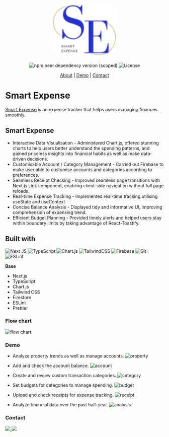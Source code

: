 <div align="center">
  <a href="https://smart-expense.vercel.app/" style="margin-bottom:20px; display:block;">
    <img src="./public/logo.svg" alt="Logo" width="200px">
  </a>

![npm peer dependency version (scoped)](https://img.shields.io/npm/dependency-version/eslint-config-prettier/peer/eslint) ![License](https://img.shields.io/badge/License-MIT-blue)

  <p align="center">
    <a href="https://github.com/VitoProgramming/smart-expense#About">About</a>
    |
    <a href="https://github.com/VitoProgramming/smart-expense#Demo">Demo</a>
    |
    <a href="https://github.com/VitoProgramming/smart-expense#Contact">Contact</a>
  </p>
</div>

# Smart Expense

[Smart Expense](https://smart-expense.vercel.app/) is an expense tracker that helps users managing finances smoothly.

## Smart Expense

- Interactive Data Visualisation - Administered Chart.js, offered stunning charts to help users better understand the spending patterns, and gained priceless insights into financial habits as well as make data-driven decisions.
- Customisable Account / Category Management - Carried out Firebase to make user able to customise accounts and categories according to preferences.
- Seamless Receipt Checking - Improved seamless page transitions with Next.js Link component, enabling client-side navigation without full page reloads.
- Real-time Expense Tracking - Implemented real-time tracking utilising useState and useContext.
- Concise Balance Analysis - Displayed tidy and informative UI, improving comprehension of expensing trend.
- Efficient Budget Planning - Provided timely alerts and helped users stay within boundary limits by taking advantage of React-Toastify.

## Built with

![Next JS](https://img.shields.io/badge/Next-black?style=for-the-badge&logo=next.js&logoColor=white) ![TypeScript](https://img.shields.io/badge/typescript-%23007ACC.svg?style=for-the-badge&logo=typescript&logoColor=white) ![Chart.js](https://img.shields.io/badge/chart.js-F5788D.svg?style=for-the-badge&logo=chart.js&logoColor=white) ![TailwindCSS](https://img.shields.io/badge/tailwindcss-%2338B2AC.svg?style=for-the-badge&logo=tailwind-css&logoColor=white) ![Firebase](https://img.shields.io/badge/firebase-ffca28?style=for-the-badge&logo=firebase&logoColor=black) ![Git](https://img.shields.io/badge/git-%23F05033.svg?style=for-the-badge&logo=git&logoColor=white) ![ESLint](https://img.shields.io/badge/ESLint-4B3263?style=for-the-badge&logo=eslint&logoColor=white)

**Base**

- Next.js
- TypeScript
- Chart.js
- Tailwind CSS
- Firestore
- ESLint
- Prettier

### Flow chart

![flow chart](./src/public/demo/smart-expense-flowchart-drawio.svg)

### Demo

- Analyze property trends as well as manage accounts.
  ![property](./src/public/demo/property.gif)

- Add and check the account balance.
  ![account](./src/public/demo/account.gif)

- Create and review custom transaction categories.
  ![category](./src/public/demo/category.gif)

- Set budgets for categories to manage spending.
  ![budget](./src/public/demo/budget.gif)

- Upload and check receipts for expense tracking.
  ![receipt](./src/public/demo/receipt.gif)

- Analyze financial data over the past half-year.
  ![analysis](./src/public/demo/analysis.gif)

### Contact

  <a href="https://www.linkedin.com/in/vito-huang-275828243/" text-decoration="none">
    <img src="https://img.shields.io/badge/LinkedIn-0077B5?style=for-the-badge&logo=linkedin&logoColor=white" />
  </a>
  <a href="mailto:vito.formosa@outlook.com">
    <img src="https://img.shields.io/badge/Microsoft_Outlook-0078D4?style=for-the-badge&logo=microsoft-outlook&logoColor=white" />
  </a>
